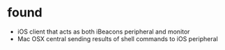 found
=====

- iOS client that acts as both iBeacons peripheral and monitor
- Mac OSX central sending results of shell commands to iOS peripheral
